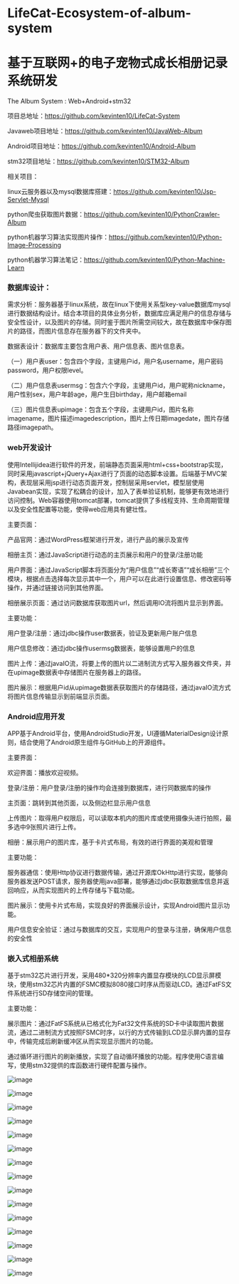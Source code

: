 # LifeCat-Ecosystem-of-album-system
# 基于互联网+的电子宠物式成长相册记录系统研发
The Album System : Web+Android+stm32 

  项目总地址：https://github.com/kevinten10/LifeCat-System

  Javaweb项目地址：https://github.com/kevinten10/JavaWeb-Album

  Android项目地址：https://github.com/kevinten10/Android-Album

  stm32项目地址：https://github.com/kevinten10/STM32-Album

  相关项目：

  linux云服务器以及mysql数据库搭建：https://github.com/kevinten10/Jsp-Servlet-Mysql

  python爬虫获取图片数据：https://github.com/kevinten10/PythonCrawler-Album

  python机器学习算法实现图片操作：https://github.com/kevinten10/Python-Image-Processing

  python机器学习算法笔记：https://github.com/kevinten10/Python-Machine-Learn
  
### 数据库设计：

需求分析：服务器基于linux系统，故在linux下使用关系型key-value数据库mysql进行数据结构设计。结合本项目的具体业务分析，数据库应满足用户的信息存储与安全性设计，以及图片的存储。同时鉴于图片所需空间较大，故在数据库中保存图片的路径，而图片信息存在服务器下的文件夹中。

数据表设计：数据库主要包含用户表、用户信息表、图片信息表。

（一）用户表user：包含四个字段，主键用户id，用户名username，用户密码password，用户权限level。

（二）用户信息表usermsg：包含六个字段，主键用户id，用户昵称nickname，用户性别sex，用户年龄age，用户生日birthday，用户邮箱email

（三）图片信息表upimage：包含五个字段，主键用户id，图片名称imagename，图片描述imagedescription，图片上传日期imagedate，图片存储路径imagepath。

 

### web开发设计

使用Intellijidea进行软件的开发，前端静态页面采用html+css+bootstrap实现，同时采用javascript+jQuery+Ajax进行了页面的动态脚本设置。后端基于MVC架构，表现层采用jsp进行动态页面开发，控制层采用servlet，模型层使用Javabean实现，实现了松耦合的设计，加入了表单验证机制，能够更有效地进行访问控制。Web容器使用tomcat部署，tomcat提供了多线程支持、生命周期管理以及安全性配置等功能，使得web应用具有健壮性。

主要页面：

产品官网：通过WordPress框架进行开发，进行产品的展示及宣传

相册主页：通过JavaScript进行动态的主页展示和用户的登录/注册功能

用户界面：通过JavaScript脚本将页面分为“用户信息”“成长寄语”“成长相册”三个模块，根据点击选择每次显示其中一个，用户可以在此进行设置信息、修改密码等操作，并通过链接访问到其他界面。

相册展示页面：通过访问数据库获取图片url，然后调用IO流将图片显示到界面。

主要功能：

用户登录/注册：通过jdbc操作user数据表，验证及更新用户账户信息

用户信息修改：通过jdbc操作usermsg数据表，能够设置用户的信息

图片上传：通过javaIO流，将要上传的图片以二进制流方式写入服务器文件夹，并在upimage数据表中存储图片在服务器上的路径。

图片展示：根据用户id从upimage数据表获取图片的存储路径，通过javaIO流方式将图片信息传输显示到前端显示页面。

 

### Android应用开发

APP基于Android平台，使用AndroidStudio开发，UI遵循MaterialDesign设计原则，结合使用了Android原生组件与GitHub上的开源组件。

主要界面：

欢迎界面：播放欢迎视频。

登录/注册：用户登录/注册的操作均会连接到数据库，进行同数据库的操作

主页面：跳转到其他页面，以及侧边栏显示用户信息

上传图片：取得用户权限后，可以读取本机内的图片库或使用摄像头进行拍照，最多选中9张照片进行上传。

相册：展示用户的图片库，基于卡片式布局，有效的进行界面的美观和管理

主要功能：

服务器通信：使用Http协议进行数据传输，通过开源库OkHttp进行实现，能够向服务器发送POST请求，服务器使用java部署，能够通过jdbc获取数据库信息并返回响应，从而实现图片的上传存储与下载功能。

图片展示：使用卡片式布局，实现良好的界面展示设计，实现Android图片显示功能。

用户信息安全验证：通过与数据库的交互，实现用户的登录与注册，确保用户信息的安全性

 
### 嵌入式相册系统

基于stm32芯片进行开发，采用480*320分辨率内置显存模块的LCD显示屏模块，使用stm32芯片内置的FSMC模拟8080接口时序从而驱动LCD。通过FatFS文件系统进行SD存储空间的管理。

主要功能：

展示图片：通过FatFS系统从已格式化为Fat32文件系统的SD卡中读取图片数据流，通过二进制流方式按照FSMC时序，以行的方式传输到LCD显示屏内置的显存中，传输完成后刷新缓冲区从而实现显示图片的功能。

通过循环进行图片的刷新播放，实现了自动循环播放的功能。程序使用C语言编写，使用stm32提供的库函数进行硬件配置与操作。


![image](https://img-blog.csdn.net/20180510163935680?watermark/2/text/aHR0cHM6Ly9ibG9nLmNzZG4ubmV0L3dzaDU5NjgyMzkxOQ==/font/5a6L5L2T/fontsize/400/fill/I0JBQkFCMA==/dissolve/70)

![image](https://img-blog.csdn.net/2018051016395280?watermark/2/text/aHR0cHM6Ly9ibG9nLmNzZG4ubmV0L3dzaDU5NjgyMzkxOQ==/font/5a6L5L2T/fontsize/400/fill/I0JBQkFCMA==/dissolve/70)

![image](https://img-blog.csdn.net/20180510164009484?watermark/2/text/aHR0cHM6Ly9ibG9nLmNzZG4ubmV0L3dzaDU5NjgyMzkxOQ==/font/5a6L5L2T/fontsize/400/fill/I0JBQkFCMA==/dissolve/70)

![image](https://img-blog.csdn.net/2018051016401982?watermark/2/text/aHR0cHM6Ly9ibG9nLmNzZG4ubmV0L3dzaDU5NjgyMzkxOQ==/font/5a6L5L2T/fontsize/400/fill/I0JBQkFCMA==/dissolve/70)

![image](https://img-blog.csdn.net/20180510164032456?watermark/2/text/aHR0cHM6Ly9ibG9nLmNzZG4ubmV0L3dzaDU5NjgyMzkxOQ==/font/5a6L5L2T/fontsize/400/fill/I0JBQkFCMA==/dissolve/70)

![image](https://img-blog.csdn.net/20180510164042264?watermark/2/text/aHR0cHM6Ly9ibG9nLmNzZG4ubmV0L3dzaDU5NjgyMzkxOQ==/font/5a6L5L2T/fontsize/400/fill/I0JBQkFCMA==/dissolve/70)

![image](https://img-blog.csdn.net/20180510164051236?watermark/2/text/aHR0cHM6Ly9ibG9nLmNzZG4ubmV0L3dzaDU5NjgyMzkxOQ==/font/5a6L5L2T/fontsize/400/fill/I0JBQkFCMA==/dissolve/70)

![image](https://img-blog.csdn.net/20180510164058567?watermark/2/text/aHR0cHM6Ly9ibG9nLmNzZG4ubmV0L3dzaDU5NjgyMzkxOQ==/font/5a6L5L2T/fontsize/400/fill/I0JBQkFCMA==/dissolve/70)

![image](https://img-blog.csdn.net/20180510164109872?watermark/2/text/aHR0cHM6Ly9ibG9nLmNzZG4ubmV0L3dzaDU5NjgyMzkxOQ==/font/5a6L5L2T/fontsize/400/fill/I0JBQkFCMA==/dissolve/70)

![image](https://img-blog.csdn.net/20180510164119461?watermark/2/text/aHR0cHM6Ly9ibG9nLmNzZG4ubmV0L3dzaDU5NjgyMzkxOQ==/font/5a6L5L2T/fontsize/400/fill/I0JBQkFCMA==/dissolve/70)

![image](https://img-blog.csdn.net/20180510164130325?watermark/2/text/aHR0cHM6Ly9ibG9nLmNzZG4ubmV0L3dzaDU5NjgyMzkxOQ==/font/5a6L5L2T/fontsize/400/fill/I0JBQkFCMA==/dissolve/70)

![image](https://img-blog.csdn.net/20180510164138254?watermark/2/text/aHR0cHM6Ly9ibG9nLmNzZG4ubmV0L3dzaDU5NjgyMzkxOQ==/font/5a6L5L2T/fontsize/400/fill/I0JBQkFCMA==/dissolve/70)

![image](https://img-blog.csdn.net/20180510164145128?watermark/2/text/aHR0cHM6Ly9ibG9nLmNzZG4ubmV0L3dzaDU5NjgyMzkxOQ==/font/5a6L5L2T/fontsize/400/fill/I0JBQkFCMA==/dissolve/70)

![image](https://img-blog.csdn.net/20180510164152975?watermark/2/text/aHR0cHM6Ly9ibG9nLmNzZG4ubmV0L3dzaDU5NjgyMzkxOQ==/font/5a6L5L2T/fontsize/400/fill/I0JBQkFCMA==/dissolve/70)

![image](https://img-blog.csdn.net/20180510164200677?watermark/2/text/aHR0cHM6Ly9ibG9nLmNzZG4ubmV0L3dzaDU5NjgyMzkxOQ==/font/5a6L5L2T/fontsize/400/fill/I0JBQkFCMA==/dissolve/70)

